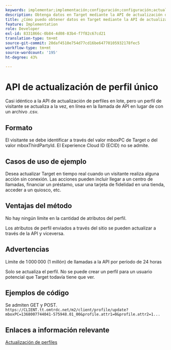 ```yaml
---
keywords: implementar;implementación;configuración;configuración;actualización de perfil único
description: Obtenga datos en Target mediante la API de actualización de perfil único.
title: ¿Cómo puedo obtener datos en Target mediante la API de actualización de perfil único?
feature: Implementation
role: Developer
exl-id: 8331866c-0b84-4d08-83b4-f7f82c67cd21
translation-type: tm+mt
source-git-commit: 20daf4510e754d77cd16be64770105932178fec5
workflow-type: tm+mt
source-wordcount: '195'
ht-degree: 43%

---
```


# API de actualización de perfil único

Casi idéntico a la API de actualización de perfiles en lote, pero un perfil de visitante se actualiza a la vez, en línea en la llamada de API en lugar de con un archivo .csv.

## Formato

El visitante se debe identificar a través del valor mboxPC de Target o del valor mboxThirdPartyId. El Experience Cloud ID (ECID) no se admite.

## Casos de uso de ejemplo

Desea actualizar Target en tiempo real cuando un visitante realiza alguna acción sin conexión. Las acciones pueden incluir llegar a un centro de llamadas, financiar un préstamo, usar una tarjeta de fidelidad en una tienda, acceder a un quiosco, etc.

## Ventajas del método

No hay ningún límite en la cantidad de atributos del perfil.

Los atributos de perfil enviados a través del sitio se pueden actualizar a través de la API y viceversa.

## Advertencias

Límite de 1 000 000 (1 millón) de llamadas a la API por período de 24 horas

Solo se actualiza el perfil. No se puede crear un perfil para un usuario potencial que Target todavía tiene que ver.

## Ejemplos de código

Se admiten GET y POST.   `https://CLIENT.tt.omtrdc.net/m2/client/profile/update?mboxPC=1368007744041-575948.01_00&profile.attr1=0&profile.attr2=1...`

## Enlaces a información relevante

[Actualización de perfiles](https://developers.adobetarget.com/api/#updating-profiles)
